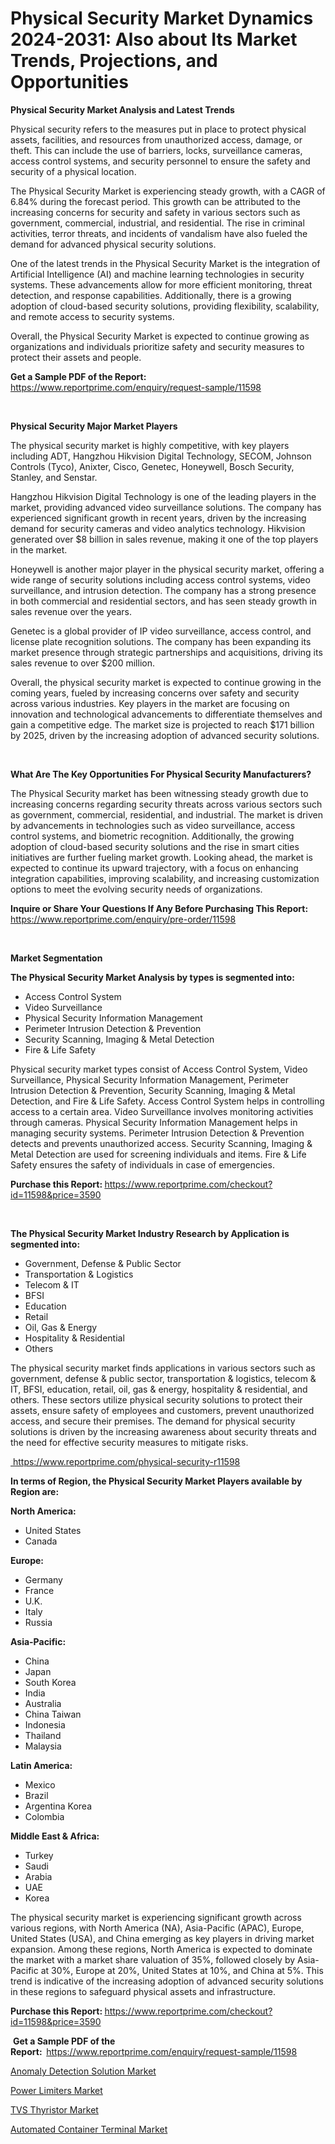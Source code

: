 <p><h1>Physical Security Market Dynamics 2024-2031: Also about Its Market Trends, Projections, and Opportunities</h1></p><p><strong>Physical Security Market Analysis and Latest Trends</strong></p>
<p><p>Physical security refers to the measures put in place to protect physical assets, facilities, and resources from unauthorized access, damage, or theft. This can include the use of barriers, locks, surveillance cameras, access control systems, and security personnel to ensure the safety and security of a physical location.</p><p>The Physical Security Market is experiencing steady growth, with a CAGR of 6.84% during the forecast period. This growth can be attributed to the increasing concerns for security and safety in various sectors such as government, commercial, industrial, and residential. The rise in criminal activities, terror threats, and incidents of vandalism have also fueled the demand for advanced physical security solutions.</p><p>One of the latest trends in the Physical Security Market is the integration of Artificial Intelligence (AI) and machine learning technologies in security systems. These advancements allow for more efficient monitoring, threat detection, and response capabilities. Additionally, there is a growing adoption of cloud-based security solutions, providing flexibility, scalability, and remote access to security systems.</p><p>Overall, the Physical Security Market is expected to continue growing as organizations and individuals prioritize safety and security measures to protect their assets and people.</p></p>
<p><strong>Get a Sample PDF of the Report:&nbsp;</strong> <a href="https://www.reportprime.com/enquiry/request-sample/11598">https://www.reportprime.com/enquiry/request-sample/11598</a></p>
<p>&nbsp;</p>
<p><strong>Physical Security Major Market Players</strong></p>
<p><p>The physical security market is highly competitive, with key players including ADT, Hangzhou Hikvision Digital Technology, SECOM, Johnson Controls (Tyco), Anixter, Cisco, Genetec, Honeywell, Bosch Security, Stanley, and Senstar. </p><p>Hangzhou Hikvision Digital Technology is one of the leading players in the market, providing advanced video surveillance solutions. The company has experienced significant growth in recent years, driven by the increasing demand for security cameras and video analytics technology. Hikvision generated over $8 billion in sales revenue, making it one of the top players in the market.</p><p>Honeywell is another major player in the physical security market, offering a wide range of security solutions including access control systems, video surveillance, and intrusion detection. The company has a strong presence in both commercial and residential sectors, and has seen steady growth in sales revenue over the years.</p><p>Genetec is a global provider of IP video surveillance, access control, and license plate recognition solutions. The company has been expanding its market presence through strategic partnerships and acquisitions, driving its sales revenue to over $200 million.</p><p>Overall, the physical security market is expected to continue growing in the coming years, fueled by increasing concerns over safety and security across various industries. Key players in the market are focusing on innovation and technological advancements to differentiate themselves and gain a competitive edge. The market size is projected to reach $171 billion by 2025, driven by the increasing adoption of advanced security solutions.</p></p>
<p>&nbsp;</p>
<p><strong>What Are The Key Opportunities For Physical Security Manufacturers?</strong></p>
<p><p>The Physical Security market has been witnessing steady growth due to increasing concerns regarding security threats across various sectors such as government, commercial, residential, and industrial. The market is driven by advancements in technologies such as video surveillance, access control systems, and biometric recognition. Additionally, the growing adoption of cloud-based security solutions and the rise in smart cities initiatives are further fueling market growth. Looking ahead, the market is expected to continue its upward trajectory, with a focus on enhancing integration capabilities, improving scalability, and increasing customization options to meet the evolving security needs of organizations.</p></p>
<p><strong>Inquire or Share Your Questions If Any Before Purchasing This Report:</strong> <a href="https://www.reportprime.com/enquiry/pre-order/11598">https://www.reportprime.com/enquiry/pre-order/11598</a></p>
<p>&nbsp;</p>
<p><strong>Market Segmentation</strong></p>
<p><strong>The Physical Security Market Analysis by types is segmented into:</strong></p>
<p><ul><li>Access Control System</li><li>Video Surveillance</li><li>Physical Security Information Management</li><li>Perimeter Intrusion Detection & Prevention</li><li>Security Scanning, Imaging & Metal Detection</li><li>Fire & Life Safety</li></ul></p>
<p><p>Physical security market types consist of Access Control System, Video Surveillance, Physical Security Information Management, Perimeter Intrusion Detection & Prevention, Security Scanning, Imaging & Metal Detection, and Fire & Life Safety. Access Control System helps in controlling access to a certain area. Video Surveillance involves monitoring activities through cameras. Physical Security Information Management helps in managing security systems. Perimeter Intrusion Detection & Prevention detects and prevents unauthorized access. Security Scanning, Imaging & Metal Detection are used for screening individuals and items. Fire & Life Safety ensures the safety of individuals in case of emergencies.</p></p>
<p><strong>Purchase this Report:&nbsp;</strong><a href="https://www.reportprime.com/checkout?id=11598&price=3590">https://www.reportprime.com/checkout?id=11598&price=3590</a></p>
<p>&nbsp;</p>
<p><strong>The Physical Security Market Industry Research by Application is segmented into:</strong></p>
<p><ul><li>Government, Defense & Public Sector</li><li>Transportation & Logistics</li><li>Telecom & IT</li><li>BFSI</li><li>Education</li><li>Retail</li><li>Oil, Gas & Energy</li><li>Hospitality & Residential</li><li>Others</li></ul></p>
<p><p>The physical security market finds applications in various sectors such as government, defense & public sector, transportation & logistics, telecom & IT, BFSI, education, retail, oil, gas & energy, hospitality & residential, and others. These sectors utilize physical security solutions to protect their assets, ensure safety of employees and customers, prevent unauthorized access, and secure their premises. The demand for physical security solutions is driven by the increasing awareness about security threats and the need for effective security measures to mitigate risks.</p></p>
<p><a href="https://www.reportprime.com/physical-security-r11598">&nbsp;https://www.reportprime.com/physical-security-r11598</a></p>
<p><strong>In terms of Region, the Physical Security Market Players available by Region are:</strong></p>
<p>
    <p> <strong> North America: </strong>
        <ul>
            <li>United States</li>
            <li>Canada</li>
        </ul>
        </p> 
    <p> <strong> Europe: </strong>
        <ul>
            <li>Germany</li>
            <li>France</li>
            <li>U.K.</li>
            <li>Italy</li>
            <li>Russia</li>
        </ul>
        </p> 
    <p> <strong> Asia-Pacific: </strong>
        <ul>
            <li>China</li>
            <li>Japan</li>
            <li>South Korea</li>
            <li>India</li>
            <li>Australia</li>
            <li>China Taiwan</li>
            <li>Indonesia</li>
            <li>Thailand</li>
            <li>Malaysia</li>
        </ul>
        </p> 
    <p> <strong> Latin America: </strong>
        <ul>
            <li>Mexico</li>
            <li>Brazil</li>
            <li>Argentina Korea</li>
            <li>Colombia</li>
        </ul>
        </p> 
    <p> <strong> Middle East & Africa: </strong>
        <ul>
            <li>Turkey</li>
            <li>Saudi</li>
            <li>Arabia</li>
            <li>UAE</li>
            <li>Korea</li>
        </ul>
    </p>
    </p>
<p><p>The physical security market is experiencing significant growth across various regions, with North America (NA), Asia-Pacific (APAC), Europe, United States (USA), and China emerging as key players in driving market expansion. Among these regions, North America is expected to dominate the market with a market share valuation of 35%, followed closely by Asia-Pacific at 30%, Europe at 20%, United States at 10%, and China at 5%. This trend is indicative of the increasing adoption of advanced security solutions in these regions to safeguard physical assets and infrastructure.</p></p>
<p><strong>Purchase this Report: </strong><a href="https://www.reportprime.com/checkout?id=11598&price=3590">https://www.reportprime.com/checkout?id=11598&price=3590</a></p>
<p>&nbsp;<strong>Get a Sample PDF of the Report:&nbsp;&nbsp;</strong><a href="https://www.reportprime.com/enquiry/request-sample/11598">https://www.reportprime.com/enquiry/request-sample/11598</a></p>
<p><strong></strong></p>
<p><p><a href="https://github.com/saplakhanom821/Market-Research-Report-List-1/blob/main/anomaly-detection-solution-market.md">Anomaly Detection Solution Market</a></p><p><a href="https://medium.com/@amandawbrown02/global-power-limiters-market-status-2024-2031-and-forecast-by-region-product-end-use-51e50597530f">Power Limiters Market</a></p><p><a href="https://medium.com/@amandawbrown02/insights-into-the-tvs-thyristor-industry-market-financial-status-market-size-and-revenue-93f9ce93cce9">TVS Thyristor Market</a></p><p><a href="https://github.com/rasaunharrison331/Market-Research-Report-List-1/blob/main/automated-container-terminal-market.md">Automated Container Terminal Market</a></p></p>